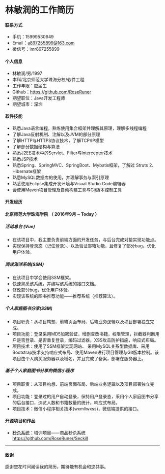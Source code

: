 # **林敏润的工作简历**

#### 联系方式

* 手机：15999530949
* Email：a897255899@163.com
* 微信号：lmr897255899

#### 个人信息

* 林敏润/男/1997
* 本科/北京师范大学珠海分校/软件工程
* 工作年限：应届生
* Github：https://github.com/RoseRuner
* 期望职位：Java开发工程师
* 期望城市：深圳

#### 软件技能

* 熟悉Java语言编程，熟练使用集合框架并理解其原理，理解多线程编程
* 了解Java反射机制、注解以及JVM的部分原理
* 了解HTTP与HTTPS协议技术，了解TCP/IP模型
* 了解部分数据结构与算法
* 熟悉J2EE技术中的Servlet、Filter与Interceptor技术
* 熟悉JSP技术
* 熟悉Spring、SpringMVC、SpringBoot、Mybatis框架，了解过 Struts 2、Hibernate框架
* 熟悉MySQL数据库的使用，并理解事务与索引原理
* 熟悉使用Eclipse集成开发环境与Visual Studio Code编辑器
* 会使用Maven项目管理及自动构建工具与Git版本控制工具

#### 开发经历

#### 北京师范大学珠海学院 （ 2016年9月 ~ Today ）

##### 活动总台 (Vue)

* 在该项目中，我主要负责前端方面的开发任务，与后台完成对接实现功能点。
* 实现保持登录态（记住登录）、以及验证邮箱功能，且修复了部分bug，优化用户体验。

##### 阅读海洋系统(SSM)

* 在该项目中学会使用SSM框架。
* 快速熟悉该系统，并编写该系统的接口文档。
* 修改部分bug，优化用户体验。
* 实现该系统的图书推荐功能——推荐系统（推荐算法）。

##### 个人家庭图书分享(SSM)

* 项目职责：从项目构想、前端页面布局、后端业务逻辑以及项目部署独立完成。
* 项目功能：登录采用MD5加密验证，增删查改书籍，权限管理，拦截器判断用户是否登录、是否重复登录，编码过滤器，XSS攻击防护措施，响应式布局。
* 项目技术：使用了SSM框架实现网站、 采用MySQL关系型数据库、采用Bootstrap技术支持响应式布局、使用Maven进行项目管理与Git版本控制。该项目由个人购买服务器以及域名，并且完成了备案，部署在服务器上。

##### 基于个人家庭图书分享的微信小程序

* 项目职责：从项目构想、前端页面布局、后端业务逻辑以及项目部署独立完成。
* 项目功能：登录过的用户自动登录，保持用户登录态，采用个人家庭图书分享的后台接口，浏览人数和书籍数量的统计，响应式布局。
* 项目技术：微信小程序相关技术(wxml\wxss)，微信端提供的接口。

#### 开源项目和作品

* [秒杀系统](https://github.com/RoseRuner/Seckill)：培训项目——商品秒杀系统
https://github.com/RoseRuner/Seckill

- - -

#### 致谢

感谢您花时间阅读我的简历，期待能有机会和您共事。

